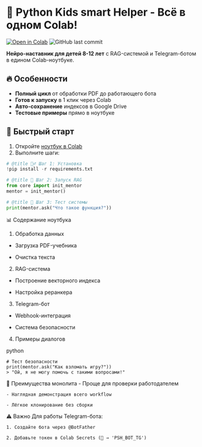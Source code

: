 # 🐍   Python Kids smart Helper - Всё в одном Colab!

[![Open in Colab](https://colab.research.google.com/assets/colab-badge.svg)](https://colab.research.google.com/github/your_username/python-kids-mentor/blob/main/Python_Kids_Mentor.ipynb)
![GitHub last commit](https://img.shields.io/github/last-commit/your_username/python-kids-mentor)

**Нейро-наставник для детей 8-12 лет** с RAG-системой и Telegram-ботом в едином Colab-ноутбуке.

## 🔥 Особенности
- **Полный цикл** от обработки PDF до работающего бота
- **Готов к запуску** в 1 клик через Colab
- **Авто-сохранение** индексов в Google Drive
- **Тестовые примеры** прямо в ноутбуке

## 🎯 Быстрый старт
1. Откройте [ноутбук в Colab]([https://colab.research.google.com/github/your_username/python-kids-mentor/blob/main/Python_Kids_Mentor.ipynb](https://colab.research.google.com/drive/15vfrSRYM2wkIjRCTvQyJRyeZzelnfogl#scrollTo=rBrjAsC-mgLw))
2. Выполните шаги:
```python
# @title 🏃‍♂️ Шаг 1: Установка
!pip install -r requirements.txt

# @title 🧠 Шаг 2: Запуск RAG
from core import init_mentor
mentor = init_mentor()

# @title 🤖 Шаг 3: Тест системы
print(mentor.ask("Что такое функция?"))
```

📊 Содержание ноутбука
1. Обработка данных

  - Загрузка PDF-учебника
  
  - Очистка текста

2. RAG-система

  - Построение векторного индекса
  
  - Настройка реранкера

3. Telegram-бот

  - Webhook-интеграция
  
  - Система безопасности

4. Примеры диалогов

python
```
# Тест безопасности
print(mentor.ask("Как взломать игру?"))
> "Ой, я не могу помочь с такими вопросами!"
```

🌟 Преимущества монолита
    - Проще для проверки работодателем
    
    - Наглядная демонстрация всего workflow
    
    - Лёгкое клонирование без сборки

⚠️ Важно
Для работы Telegram-бота:

    1. Создайте бота через @BotFather
    
    2. Добавьте токен в Colab Secrets (🔑 → 'PSH_BOT_TG')


